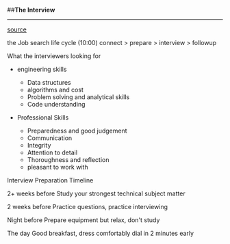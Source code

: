 ##**The Interview**
***
[source](https://www.twitch.tv/videos/828975751)

the Job search life cycle
(10:00)
connect > prepare > interview > followup

What the interviewers looking for
- engineering skills
  - Data structures
  - algorithms and cost
  - Problem solving and analytical skills
  - Code understanding

- Professional Skills
  - Preparedness and good judgement
  - Communication
  - Integrity
  - Attention to detail
  - Thoroughness and reflection
  - pleasant to work with

Interview Preparation Timeline

2+ weeks before
Study your strongest technical subject matter

2 weeks before
Practice questions, practice interviewing

Night before
Prepare equipment but relax, don't study

The day
Good breakfast, dress comfortably dial in 2 minutes early